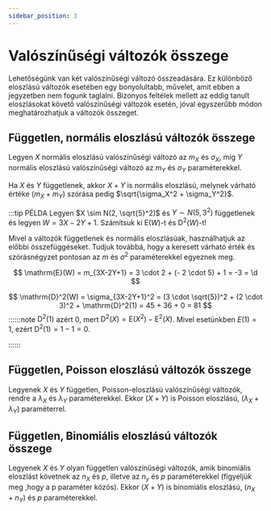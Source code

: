 ```yaml
---
sidebar_position: 3
---
```


# Valószínűségi változók összege

Lehetőségünk van két valószínűségi változó összeadására. Ez különböző eloszlású változók esetében egy bonyolultabb,
művelet, amit ebben a jegyzetben nem fogunk taglalni. Bizonyos feltélek mellett az eddig tanult eloszlásokat követő
valószínűségi változók esetén, jóval egyszerűbb módon meghatározhatjuk a változók összeget.

## Független, normális eloszlású változók összege

Legyen $X$ normális eloszlású valószínűségi változó az $m_X$ és $\sigma_X$, míg $Y$ normális eloszlású valószínűségi
változó az $m_Y$ és $\sigma_Y$ paraméterekkel.

Ha $X$ és $Y$ függetlenek, akkor $X+Y$ is normális eloszlású, melynek várható értéke ($m_X + m_Y$) szórása pedig
$\sqrt{\sigma_X^2 + \sigma_Y^2}$.

:::tip PÉLDA
Legyen $X \sim N(2, \sqrt{5}^2)$ és $Y \sim N(5, 3^2)$ függetlenek és legyen $W = 3X - 2Y + 1$. Számítsuk ki
$\mathrm{E}(W)$-t és $\mathrm{D}^2(W)$-t!

Mivel a változók függetlenek és normális eloszlásúak, használhatjuk az előbbi összefüggéseket. Tudjuk továbbá, hogy a
keresett várható érték és szórásnégyzet pontosan az $m$ és $\sigma^2$ paraméterekkel egyeznek meg.

$$
\mathrm{E}(W) = m_{3X-2Y+1} = 3 \cdot 2 + (- 2 \cdot 5) + 1 = -3 = \d
$$

$$
\mathrm{D}^2(W) = \sigma_{3X-2Y+1}^2 = (3 \cdot \sqrt{5})^2 + (2 \cdot 3)^2 + \mathrm{D}^2(1) = 45 + 36 + 0 = 81
$$
::::::note
$\mathrm{D}^2(1)$ azért 0, mert $\mathrm{D}^2(X) = \mathrm{E}(X^2) - \mathrm{E}^2(X)$. Mivel esetünkben $E(1) = 1$,
ezért $\mathrm{D}^2(1) = 1 - 1 = 0$.

::::::

## Független, Poisson eloszlású változók összege

Legyenek $X$ és $Y$ független, Poisson-eloszlású valószínűségi változók, rendre a $\lambda_X$ és $\lambda_Y$
paraméterekkel. Ekkor $(X+Y)$ is Poisson eloszlású, $(\lambda_X + \lambda_Y)$ paraméterrel.

## Független, Binomiális eloszlású változók összege

Legyenek $X$ és $Y$ olyan független valószínűségi változók, amik binomiális eloszlást követnek az $n_X$ és $p$, illetve
az $n_y$ és $p$ paraméterekkel (figyeljük meg ,hogy a p paraméter közös). Ekkor $(X+Y)$ is binomiális eloszlású,
$(n_X + n_Y)$ és $p$ paraméterekkel.
